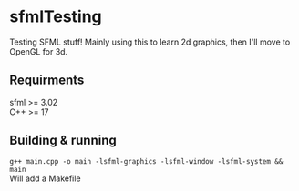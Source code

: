 # sfmlTesting
  Testing SFML stuff! Mainly using this to learn 2d graphics, then I'll move to OpenGL for 3d.  
  
## Requirments
  sfml >= 3.02  
  C++ >= 17  
  
## Building & running  
  ``g++ main.cpp -o main -lsfml-graphics -lsfml-window -lsfml-system && main``  
  Will add a Makefile  
